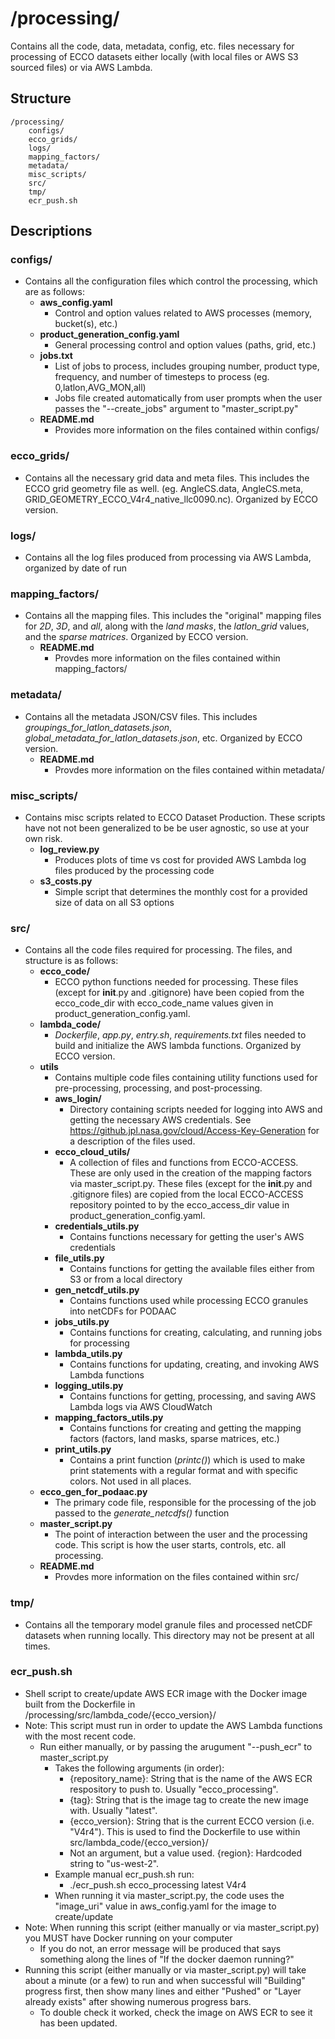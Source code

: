 # **/processing/**
Contains all the code, data, metadata, config, etc. files necessary for processing of ECCO datasets either locally (with local files or AWS S3 sourced files) or via AWS Lambda.

## **Structure**
    /processing/
        configs/
        ecco_grids/
        logs/
        mapping_factors/
        metadata/
        misc_scripts/
        src/
        tmp/
        ecr_push.sh

## **Descriptions**
### **configs/**
- Contains all the configuration files which control the processing, which are as follows:
  - **aws_config.yaml**
    - Control and option values related to AWS processes (memory, bucket(s), etc.)
  - **product_generation_config.yaml**
    - General processing control and option values (paths, grid, etc.)
  - **jobs.txt**
    - List of jobs to process, includes grouping number, product type, frequency, and number of timesteps to process (eg. 0,latlon,AVG_MON,all)
    - Jobs file created automatically from user prompts when the user passes the "--create_jobs" argument to "master_script.py"
  - **README.md**
    - Provides more information on the files contained within configs/

### **ecco_grids/**
- Contains all the necessary grid data and meta files. This includes the ECCO grid geometry file as well. (eg. AngleCS.data, AngleCS.meta, GRID_GEOMETRY_ECCO_V4r4_native_llc0090.nc). Organized by ECCO version.

### **logs/**
- Contains all the log files produced from processing via AWS Lambda, organized by date of run

### **mapping_factors/**
- Contains all the mapping files. This includes the "original" mapping files for *2D*, *3D*, and *all*, along with the *land masks*, the *latlon_grid* values, and the *sparse matrices*. Organized by ECCO version.
  - **README.md**
    - Provdes more information on the files contained within mapping_factors/

### **metadata/**
- Contains all the metadata JSON/CSV files. This includes *groupings_for_latlon_datasets.json*, *global_metadata_for_latlon_datasets.json*, etc. Organized by ECCO version.
  - **README.md**
    - Provdes more information on the files contained within metadata/

### **misc_scripts/**
- Contains misc scripts related to ECCO Dataset Production. These scripts have not not been generalized to be be user agnostic, so use at your own risk.
    - **log_review.py**
        - Produces plots of time vs cost for provided AWS Lambda log files produced by the processing code
    - **s3_costs.py**
        - Simple script that determines the monthly cost for a provided size of data on all S3 options

### **src/**
- Contains all the code files required for processing. The files, and structure is as follows:
  - **ecco_code/**
    - ECCO python functions needed for processing. These files (except for __init__.py and .gitignore) have been copied from the ecco_code_dir with ecco_code_name values given in product_generation_config.yaml.
  - **lambda_code/**
    - *Dockerfile*, *app.py*, *entry.sh*, *requirements.txt* files needed to build and initialize the AWS lambda functions. Organized by ECCO version.
  - **utils**
    - Contains multiple code files containing utility functions used for pre-processing, processing, and post-processing.
    - **aws_login/**
      - Directory containing scripts needed for logging into AWS and getting the necessary AWS credentials. See https://github.jpl.nasa.gov/cloud/Access-Key-Generation for a description of the files used.
    - **ecco_cloud_utils/**
      - A collection of files and functions from ECCO-ACCESS. These are only used in the creation of the mapping factors via master_script.py. These files (except for the __init__.py and .gitignore files) are copied from the local ECCO-ACCESS repository pointed to by the ecco_access_dir value in product_generation_config.yaml.
    - **credentials_utils.py**
      - Contains functions necessary for getting the user's AWS credentials
    - **file_utils.py**
      - Contains functions for getting the available files either from S3 or from a local directory
    - **gen_netcdf_utils.py**
      - Contains functions used while processing ECCO granules into netCDFs for PODAAC
    - **jobs_utils.py**
      - Contains functions for creating, calculating, and running jobs for processing
    - **lambda_utils.py**
      - Contains functions for updating, creating, and invoking AWS Lambda functions
    - **logging_utils.py**
      - Contains functions for getting, processing, and saving AWS Lambda logs via AWS CloudWatch
    - **mapping_factors_utils.py**
      - Contains functions for creating and getting the mapping factors (factors, land masks, sparse matrices, etc.)
    - **print_utils.py**
      - Contains a print function (*printc()*) which is used to make print statements with a regular format and with specific colors. Not used in all places.
  - **ecco_gen_for_podaac.py**
    - The primary code file, responsible for the processing of the job passed to the *generate_netcdfs()* function
  - **master_script.py**
    - The point of interaction between the user and the processing code. This script is how the user starts, controls, etc. all processing.
  - **README.md**
    - Provdes more information on the files contained within src/

### **tmp/**
- Contains all the temporary model granule files and processed netCDF datasets when running locally. This directory may not be present at all times.

### **ecr_push.sh**
- Shell script to create/update AWS ECR image with the Docker image built from the Dockerfile in /processing/src/lambda_code/{ecco_version}/
- Note: This script must run in order to update the AWS Lambda functions with the most recent code.
  - Run either manually, or by passing the arugument "--push_ecr" to master_script.py
    - Takes the following arguments (in order):
      - {repository_name}: String that is the name of the AWS ECR respository to push to. Usually "ecco_processing".
      - {tag}: String that is the image tag to create the new image with. Usually "latest".
      - {ecco_version}: String that is the current ECCO version (i.e. "V4r4"). This is used to find the Dockerfile to use within src/lambda_code/{ecco_version}/
      - Not an argument, but a value used. {region}: Hardcoded string to "us-west-2".
    - Example manual ecr_push.sh run:
      - ./ecr_push.sh ecco_processing latest V4r4
    - When running it via master_script.py, the code uses the "image_uri" value in aws_config.yaml for the image to create/update
- Note: When running this script (either manually or via master_script.py) you MUST have Docker running on your computer
  - If you do not, an error message will be produced that says something along the lines of "If the docker daemon running?"
- Running this script (either manually or via master_script.py) will take about a minute (or a few) to run and when successful will "Building" progress first, then show many lines and either "Pushed" or "Layer already exists" after showing numerous progress bars.
  - To double check it worked, check the image on AWS ECR to see it has been updated.
